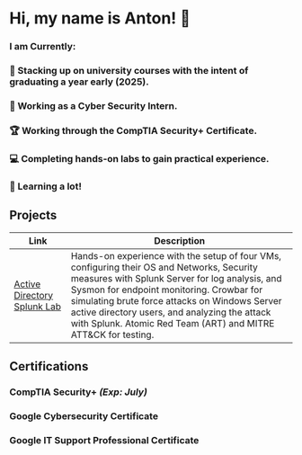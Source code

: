 # Hi, my name is Anton! 👋
### I am Currently:
### 📅 Stacking up on university courses with the intent of graduating a year early (2025).
### 💼 Working as a Cyber Security Intern.
### 🏆 Working through the CompTIA Security+ Certificate.
### 💻 Completing hands-on labs to gain practical experience.
### 🧠 Learning a lot!

## Projects
| Link | Description |
|---------|------|
| <a href="https://github.com/avulman/active-directory-project">Active Directory Splunk Lab| Hands-on experience with the setup of four VMs, configuring their OS and Networks, Security measures with Splunk Server for log analysis, and Sysmon for endpoint monitoring. Crowbar for simulating brute force attacks on Windows Server active directory users, and analyzing the attack with Splunk. Atomic Red Team (ART) and MITRE ATT&CK for testing.

## Certifications
### CompTIA Security+ *(Exp: July)*
### Google Cybersecurity Certificate
### Google IT Support Professional Certificate

